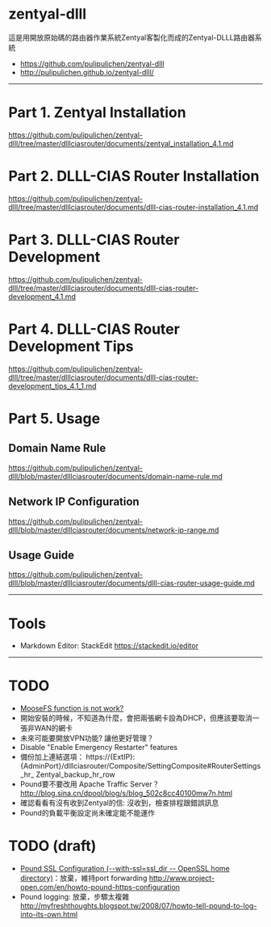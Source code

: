 zentyal-dlll
===============

這是用開放原始碼的路由器作業系統Zentyal客製化而成的Zentyal-DLLL路由器系統

* https://github.com/pulipulichen/zentyal-dlll
* http://pulipulichen.github.io/zentyal-dlll/

----

# Part 1. Zentyal Installation
https://github.com/pulipulichen/zentyal-dlll/tree/master/dlllciasrouter/documents/zentyal_installation_4.1.md

# Part 2. DLLL-CIAS Router Installation
https://github.com/pulipulichen/zentyal-dlll/tree/master/dlllciasrouter/documents/dlll-cias-router-installation_4.1.md

# Part 3. DLLL-CIAS Router Development
https://github.com/pulipulichen/zentyal-dlll/tree/master/dlllciasrouter/documents/dlll-cias-router-development_4.1.md

# Part 4. DLLL-CIAS Router Development Tips
https://github.com/pulipulichen/zentyal-dlll/tree/master/dlllciasrouter/documents/dlll-cias-router-development_tips_4.1_1.md

# Part 5. Usage

## Domain Name Rule
https://github.com/pulipulichen/zentyal-dlll/blob/master/dlllciasrouter/documents/domain-name-rule.md

## Network IP Configuration
https://github.com/pulipulichen/zentyal-dlll/blob/master/dlllciasrouter/documents/network-ip-range.md

## Usage Guide
https://github.com/pulipulichen/zentyal-dlll/blob/master/dlllciasrouter/documents/dlll-cias-router-usage-guide.md

----

Tools
====
* Markdown Editor: StackEdit https://stackedit.io/editor

----

TODO
====

* [MooseFS function is not work?](https://github.com/pulipulichen/zentyal-dlll/blob/master/dlllciasrouter/src/EBox/dlllciasrouter/Model/ExportsSetting.pm)
* 開始安裝的時候，不知道為什麼，會把兩張網卡設為DHCP，但應該要取消一張非WAN的網卡
* 未來可能要開放VPN功能? 讓他更好管理？
* Disable "Enable Emergency Restarter" features
* 備份加上連結選項： https://{ExtIP}:{AdminPort}/dlllciasrouter/Composite/SettingComposite#RouterSettings_hr_ Zentyal_backup_hr_row
* Pound要不要改用 Apache Traffic Server？ http://blog.sina.cn/dpool/blog/s/blog_502c8cc40100mw7n.html
* 確認看看有沒有收到Zentyal的信: 沒收到，檢查排程跟錯誤訊息  
* Pound的負載平衡設定尚未確定能不能運作


TODO (draft)
====
* [Pound SSL Configuration (--with-ssl=ssl_dir   -- OpenSSL home directory)](http://www.apsis.ch/pound/pound_list/archive/2011/2011-03/1301440192000)：放棄，維持port forwarding
http://www.project-open.com/en/howto-pound-https-configuration
* Pound logging: 放棄，步驟太複雜
http://myfreshthoughts.blogspot.tw/2008/07/howto-tell-pound-to-log-into-its-own.html